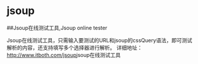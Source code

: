 # jsoup
##Jsoup在线测试工具,Jsoup online tester

Jsoup在线测试工具，只需输入要测试的URL和jsoup的cssQuery语法，即可测试解析的内容，还支持填写多个选择器进行解析。 
详细地址： <http://www.itboth.com/jsoup>jsoup在线测试工具
